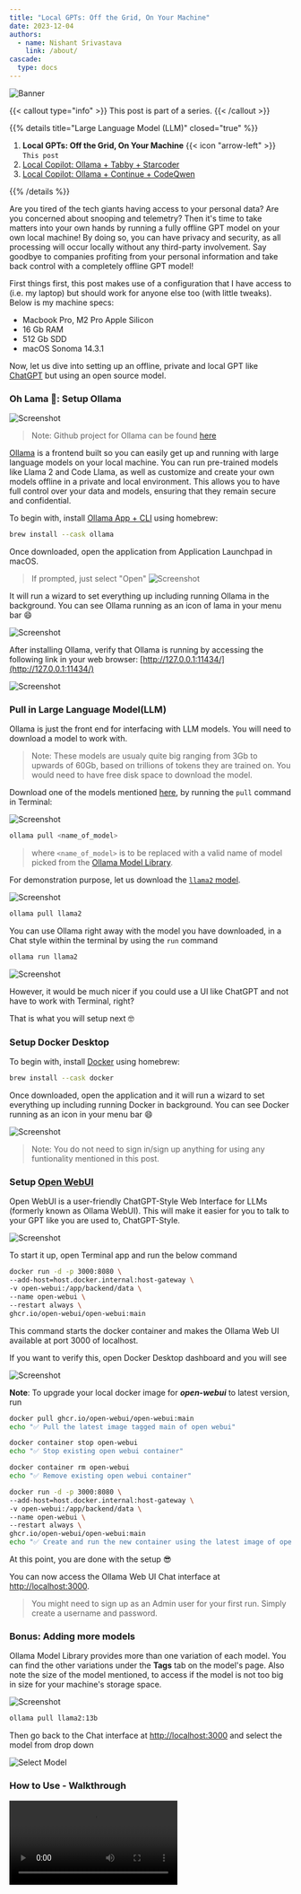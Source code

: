 ```yaml
---
title: "Local GPTs: Off the Grid, On Your Machine"
date: 2023-12-04
authors:
  - name: Nishant Srivastava
    link: /about/
cascade:
  type: docs
---
```


![Banner](img/local-gpts-off-the-grid-on-your-machine/banner.png)

<!--more-->

{{< callout type="info" >}}
This post is part of a series.
{{< /callout >}}

{{% details title="Large Language Model (LLM)" closed="true" %}}

1. **Local GPTs: Off the Grid, On Your Machine** {{< icon "arrow-left" >}} `This post`
2. [Local Copilot: Ollama + Tabby + Starcoder](/posts/llm/local-copilot-your-own-off-the-grid-and-local-code-assistant/)
3. [Local Copilot: Ollama + Continue + CodeQwen](/posts/llm/local-copilot-ollama-continue-codeqwen/)

{{% /details %}}

Are you tired of the tech giants having access to your personal data? Are you concerned about snooping and telemetry? Then it's time to take matters into your own hands by running a fully offline GPT model on your own local machine! By doing so, you can have privacy and security, as all processing will occur locally without any third-party involvement. Say goodbye to companies profiting from your personal information and take back control with a completely offline GPT model!

First things first, this post makes use of a configuration that I have access to (i.e. my laptop) but should work for anyone else too (with little tweaks). Below is my machine specs:

- Macbook Pro, M2 Pro Apple Silicon
- 16 Gb RAM
- 512 Gb SDD
- macOS Sonoma 14.3.1

Now, let us dive into setting up an offline, private and local GPT like [ChatGPT](https://chat.openai.com/) but using an open source model.

### Oh Lama 🦙: Setup Ollama

![Screenshot](img/local-gpts-off-the-grid-on-your-machine/sc_2.png)

> Note: Github project for Ollama can be found [here](https://github.com/jmorganca/ollama)

[Ollama](https://ollama.com/) is a frontend built so you can easily get up and running with large language models on your local machine. You can run pre-trained models like Llama 2 and Code Llama, as well as customize and create your own models offline in a private and local environment. This allows you to have full control over your data and models, ensuring that they remain secure and confidential.

To begin with, install [Ollama App + CLI](https://formulae.brew.sh/cask/ollama#default) using homebrew:

```sh
brew install --cask ollama
```

Once downloaded, open the application from Application Launchpad in macOS.

> If prompted, just select "Open"
> ![Screenshot](img/local-gpts-off-the-grid-on-your-machine/sc_11.png)

It will run a wizard to set everything up including running Ollama in the background. You can see Ollama running as an icon of lama in your menu bar 😄

![Screenshot](img/local-gpts-off-the-grid-on-your-machine/sc_12.png)

After installing Ollama, verify that Ollama is running by accessing the following link in your web browser: [http://127.0.0.1:11434/](http://127.0.0.1:11434/)

![Screenshot](img/local-gpts-off-the-grid-on-your-machine/sc_10.png)

### Pull in Large Language Model(LLM)

Ollama is just the front end for interfacing with LLM models. You will need to download a model to work with.

> Note: These models are usualy quite big ranging from 3Gb to upwards of 60Gb, based on trillions of tokens they are trained on. You would need to have free disk space to download the model.

Download one of the models mentioned [here](https://ollama.ai/library), by running the `pull` command in Terminal:

![Screenshot](img/local-gpts-off-the-grid-on-your-machine/sc_1.png)

```sh
ollama pull <name_of_model>
```

> where `<name_of_model>` is to be replaced with a valid name of model picked from the [Ollama Model Library](https://ollama.ai/library).

For demonstration purpose, let us download the [`llama2` model](https://ollama.ai/library/llama2).

![Screenshot](img/local-gpts-off-the-grid-on-your-machine/sc_4.png)

```sh
ollama pull llama2
```

You can use Ollama right away with the model you have downloaded, in a Chat style within the terminal by using the `run` command

```sh
ollama run llama2
```

![Screenshot](img/local-gpts-off-the-grid-on-your-machine/sc_15.png)

However, it would be much nicer if you could use a UI like ChatGPT and not have to work with Terminal, right?

That is what you will setup next 🤓

### Setup Docker Desktop

To begin with, install [Docker](https://formulae.brew.sh/cask/docker#default) using homebrew:

```sh
brew install --cask docker
```

Once downloaded, open the application and it will run a wizard to set everything up including running Docker in background. You can see Docker running as an icon in your menu bar 😄

![Screenshot](img/local-gpts-off-the-grid-on-your-machine/sc_13.png)

> Note: You do not need to sign in/sign up anything for using any funtionality mentioned in this post.

### Setup [Open WebUI](https://github.com/open-webui/open-webui)

Open WebUI is a user-friendly ChatGPT-Style Web Interface for LLMs (formerly known as Ollama WebUI). This will make it easier for you to talk to your GPT like you are used to, ChatGPT-Style.

![Screenshot](img/local-gpts-off-the-grid-on-your-machine/sc_8.png)

To start it up, open Terminal app and run the below command

```sh
docker run -d -p 3000:8080 \
--add-host=host.docker.internal:host-gateway \
-v open-webui:/app/backend/data \
--name open-webui \
--restart always \
ghcr.io/open-webui/open-webui:main
```

This command starts the docker container and makes the Ollama Web UI available at port 3000 of localhost.

If you want to verify this, open Docker Desktop dashboard and you will see

![Screenshot](img/local-gpts-off-the-grid-on-your-machine/sc_14.png)

**Note**: To upgrade your local docker image for _**open-webui**_ to latest version, run

```sh
docker pull ghcr.io/open-webui/open-webui:main
echo "✅ Pull the latest image tagged main of open webui"

docker container stop open-webui
echo "✅ Stop existing open webui container"

docker container rm open-webui
echo "✅ Remove existing open webui container"

docker run -d -p 3000:8080 \
--add-host=host.docker.internal:host-gateway \
-v open-webui:/app/backend/data \
--name open-webui \
--restart always \
ghcr.io/open-webui/open-webui:main
echo "✅ Create and run the new container using the latest image of open webui"
```

At this point, you are done with the setup 😎

You can now access the Ollama Web UI Chat interface at [http://localhost:3000](http://localhost:3000/).

> You might need to sign up as an Admin user for your first run. Simply create a username and password.

### Bonus: Adding more models

Ollama Model Library provides more than one variation of each model. You can find the other variations under the **Tags** tab on the model's page. Also note the size of the model mentioned, to access if the model is not too big in size for your machine's storage space.

![Screenshot](img/local-gpts-off-the-grid-on-your-machine/sc_5.png)

```sh
ollama pull llama2:13b
```

Then go back to the Chat interface at [http://localhost:3000](http://localhost:3000/) and select the model from drop down

![Select Model](img/local-gpts-off-the-grid-on-your-machine/select_model.gif)

### How to Use - Walkthrough

![Walkthrough](img/local-gpts-off-the-grid-on-your-machine/walkthrough.mp4)
